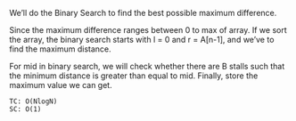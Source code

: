 We’ll do the Binary Search to find the best possible maximum difference.

Since the maximum difference ranges between 0 to max of array.
If we sort the array, the binary search starts with l = 0 and r = A[n-1],
and we’ve to find the maximum distance.

For mid in binary search, we will check whether there are B stalls such that the minimum distance is greater than equal to mid.
Finally, store the maximum value we can get.


    TC: O(NlogN)
    SC: O(1)